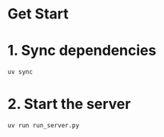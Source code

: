 # Get Start
# 1. Sync dependencies
```bash
uv sync
```

# 2. Start the server
```bash
uv run run_server.py
```
